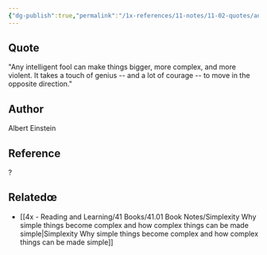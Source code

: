 ```yaml
---
{"dg-publish":true,"permalink":"/1x-references/11-notes/11-02-quotes/any-fool-can-make-things-bigger-and-more-complex-albert-einstein/","title":"Any fool can make things bigger and more complex - Albert Einstein","created":"2023-09-17T19:23:43.000+03:00","updated":"2024-02-14T20:18:46.882+03:00"}
---
```



## Quote
"Any intelligent fool can make things bigger, more complex, and
      more violent. It takes a touch of genius -- and a lot of courage
      -- to move in the opposite direction."

## Author
Albert Einstein 

## Reference
?

## Relatedœ
- [[4x - Reading and Learning/41 Books/41.01 Book Notes/Simplexity Why simple things become complex and how complex things can be made simple\|Simplexity Why simple things become complex and how complex things can be made simple]]